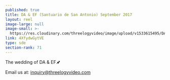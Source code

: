 ```yaml
---
published: true
title: DA & EF (Santuario de San Antonio) September 2017
layout: reel
image-large: null
image-small: >-
  https://res.cloudinary.com/threelogyvideo/image/upload/v1533615495/DA_EF-01ab.jpg
link: 4XfydwGytVE
type: sde
section-rank: 71
---
```

The wedding of DA & EF.💕

Email us at: inquiry@threelogyvideo.com